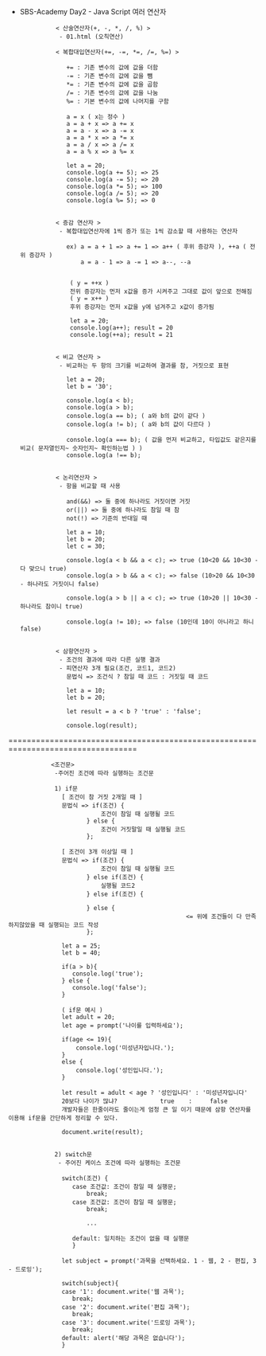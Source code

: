 - SBS-Academy Day2 - Java Script 여러 연산자
  
                < 산술연산자(+, -, *, /, %) >
                 - 01.html (오칙연산)

                < 복합대입연산자(+=, -=, *=, /=, %=) >

                   += : 기존 변수의 값에 값을 더함
                   -= : 기존 변수의 값에 값을 뺌
                   *= : 기존 변수의 값에 값을 곱함
                   /= : 기존 변수의 값에 값을 나눔
                   %= : 기본 변수의 값에 나머지를 구함

                   a = x ( x는 정수 )
                   a = a + x => a += x
                   a = a - x => a -= x
                   a = a * x => a *= x
                   a = a / x => a /= x
                   a = a % x => a %= x

                   let a = 20;
                   console.log(a += 5); => 25
                   console.log(a -= 5); => 20
                   console.log(a *= 5); => 100
                   console.log(a /= 5); => 20
                   console.log(a %= 5); => 0


                < 증감 연산자 >
                 - 복합대입연산자에 1씩 증가 또는 1씩 감소할 때 사용하는 연산자

                   ex) a = a + 1 => a += 1 => a++ ( 후위 증강자 ), ++a ( 전위 증강자 )
                       a = a - 1 => a -= 1 => a--, --a


                    ( y = ++x )
                    전위 증강자는 먼저 x값을 증가 시켜주고 그대로 값이 앞으로 전해짐
                    ( y = x++ )
                    후위 증강자는 먼저 x값을 y에 넘겨주고 x값이 증가됨 
                    
                    let a = 20;
                    console.log(a++); result = 20
                    console.log(++a); result = 21


                < 비교 연산자 >
                 - 비교하는 두 항의 크기를 비교하여 결과를 참, 거짓으로 표현

                   let a = 20;
                   let b = '30';

                   console.log(a < b);
                   console.log(a > b);
                   console.log(a == b); ( a와 b의 값이 같다 )
                   console.log(a != b); ( a와 b의 값이 다르다 )

                   console.log(a === b); ( 값을 먼저 비교하고, 타입값도 같은지를 비교( 문자열인지~ 숫자인지~ 확인하는법 ) )
                   console.log(a !== b);


                < 논리연산자 >
                 - 항을 비교할 때 사용

                   and(&&) => 둘 중에 하나라도 거짓이면 거짓
                   or(||) => 둘 중에 하나라도 참일 때 참
                   not(!) => 기준의 반대일 때

                   let a = 10;
                   let b = 20;
                   let c = 30;

                   console.log(a < b && a < c); => true (10<20 && 10<30 - 다 맞으니 true)
                   console.log(a > b && a < c); => false (10>20 && 10<30 - 하나라도 거짓이니 false)

                   console.log(a > b || a < c); => true (10>20 || 10<30 - 하나라도 참이니 true)

                   console.log(a != 10); => false (10인데 10이 아니라고 하니 false)
                 

                < 삼항연산자 >
                 - 조건의 결과에 따라 다른 실행 결과
                 - 피연산자 3개 필요(조건, 코드1, 코드2)
                   문법식 => 조건식 ? 참일 때 코드 : 거짓일 때 코드

                   let a = 10;
                   let b = 20;

                   let result = a < b ? 'true' : 'false';

                   console.log(result);

==================================================================================

                <조건문>
                 -주어진 조건에 따라 실행하는 조건문
                
                 1) if문
                   [ 조건이 참 거짓 2개일 때 ]
                   문법식 => if(조건) {
                              조건이 참일 때 실행될 코드
                          } else {
                              조건이 거짓말일 때 실행될 코드
                          };

                   [ 조건이 3개 이상일 때 ]
                   문법식 => if(조건) {
                              조건이 참일 때 실행될 코드
                          } else if(조건) {
                              실행될 코드2
                          } else if(조건) {
                              
                          } else {
                                                      <= 위에 조건들이 다 만족하지않았을 때 실행되는 코드 작성
                          };

                   let a = 25;
                   let b = 40;
                 
                   if(a > b){
                      console.log('true');
                   } else {
                      console.log('false');
                   }

                   ( if문 예시 )
                   let adult = 20;
                   let age = prompt('나이를 입력하세요');

                   if(age <= 19){
                       console.log('미성년자입니다.');
                   } 
                   else {
                       console.log('성인입니다.');
                   }
                
                   let result = adult < age ? '성인입니다' : '미성년자입니다'
                   20보다 나이가 많냐?            true    :     false
                   개발자들은 한줄이라도 줄이는게 엄청 큰 일 이기 때문에 삼항 연산자를 이용해 if문을 간단하게 정리할 수 있다.

                   document.write(result);


                 2) switch문
                  - 주어진 케이스 조건에 따라 실행하는 조건문

                   switch(조건) {
                      case 조건값: 조건이 참일 때 실행문;
                          break;
                      case 조건값: 조건이 참일 때 실행문;
                          break;

                          ...

                      default: 일치하는 조건이 없을 때 실행문
                      } 

                   let subject = prompt('과목을 선택하세요. 1 - 웹, 2 - 편집, 3 - 드로잉');

                   switch(subject){
                   case '1': document.write('웹 과목');
                      break;
                   case '2': document.write('편집 과목');
                      break;
                   case '3': document.write('드로잉 과목');
                      break;
                   default: alert('해당 과목은 없습니다');
                   }  

